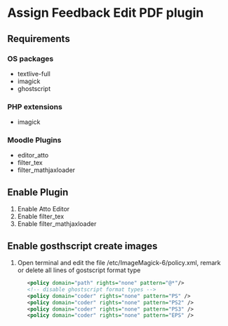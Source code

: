# Assign Feedback Edit PDF plugin
## Requirements
### OS packages
- textlive-full
- imagick
- ghostscript

### PHP extensions
- imagick

### Moodle Plugins
- editor_atto
- filter_tex
- filter_mathjaxloader

## Enable Plugin
1. Enable Atto Editor
1. Enable filter_tex
1. Enable filter_mathjaxloader

## Enable gosthscript create images
1. Open terminal and edit the file /etc/ImageMagick-6/policy.xml, remark or delete all lines of gostscript format type
   ```xml
      <policy domain="path" rights="none" pattern="@*"/>
      <!-- disable ghostscript format types -->
      <policy domain="coder" rights="none" pattern="PS" /> 
      <policy domain="coder" rights="none" pattern="PS2" /> 
      <policy domain="coder" rights="none" pattern="PS3" /> 
      <policy domain="coder" rights="none" pattern="EPS" />
   ```
